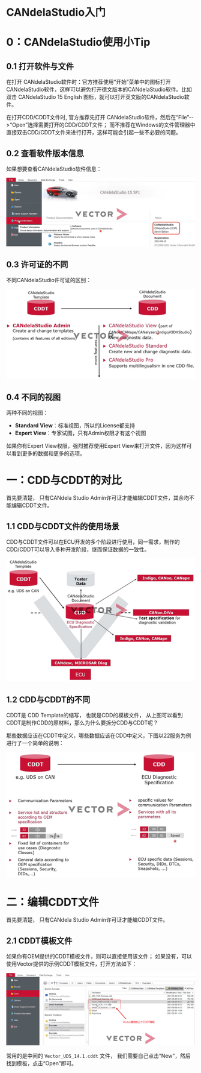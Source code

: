 # CANdelaStudio入门



# 0：CANdelaStudio使用小Tip



## 0.1 打开软件与文件

在打开 CANdelaStudio软件时：官方推荐使用“开始”菜单中的图标打开CANdelaStudio软件，这样可以避免打开德文版本的CANdelaStudio软件。比如双击 CANdelaStudio 15 English 图标，就可以打开英文版的CANdelaStudio软件。



在打开CDD/CDDT文件时,  官方推荐先打开 CANdelaStudio软件，然后在“File”-->“Open”选择需要打开的CDD/CDDT文件； 而不推荐在Windows的文件管理器中直接双击CDD/CDDT文件来进行打开，这样可能会引起一些不必要的问题。



## 0.2 查看软件版本信息

如果想要查看CANdelaStudio软件信息：

![CANdelaStudio_Product_Infomation](.//Picture//CANdelaStudio_Product_Infomation.png)



## 0.3 许可证的不同

不同CANdelaStudio许可证的区别：

![CANdelaStudio_License_Diff](.//Picture//CANdelaStudio_License_Diff.png)



## 0.4 不同的视图

两种不同的视图：

- **Standard View**：标准视图，所以的License都支持
- **Expert View**：专家试图，只有Admin权限才有这个视图

如果你有Expert View权限，强烈推荐使用Expert View来打开文件，因为这样可以看到更多的数据和更多的选项。



# 一：CDD与CDDT的对比

首先要清楚， 只有CANdela Studio Admin许可证才能编辑CDDT文件，其余均不能编辑CDDT文件。



## 1.1 CDD与CDDT文件的使用场景

CDD与CDDT文件可以在ECU开发的多个阶段进行使用，同一需求，制作的CDD/CDDT可以导入多种开发阶段，继而保证数据的一致性。

![CANdelaStudio_Process](.//Picture//CANdelaStudio_Process.png)



## 1.2 CDD与CDDT的不同

CDDT是 CDD Template的缩写， 也就是CDD的模板文件， 从上图可以看到CDDT是制作CDD的原材料，那么为什么要拆分CDD与CDDT呢？



那些数据应该在CDDT中定义，哪些数据应该在CDD中定义，下图以22服务为例进行了一个简单的说明：

![CANdelaStudio_Template_Concept_3](.//Picture//CANdelaStudio_Template_Concept_3.png)

 

# 二：编辑CDDT文件

首先要清楚， 只有CANdela Studio Admin许可证才能编CDDT文件。



## 2.1 CDDT模板文件

如果你有OEM提供的CDDT模板文件，则可以直接使用该文件； 如果没有，可以使用Vector提供的示例CDDT模板文件，打开方法如下：

![CANdelaStudio_CDDT_Edit_1](.//Picture//CANdelaStudio_CDDT_Edit_1.png)

常用的是中间的 `Vector_UDS_14.1.cddt` 文件， 我们需要自己点击“New”，然后找到模板，点击“Open”即可。



